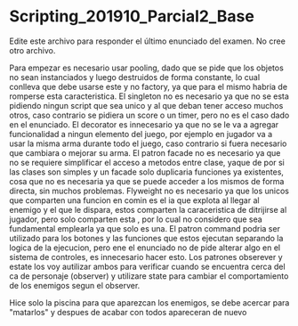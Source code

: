 # Scripting_201910_Parcial2_Base

Edite este archivo para responder el último enunciado del examen. No cree otro archivo.

Para empezar es necesario usar pooling, dado que se pide que los objetos no sean instanciados y luego destruidos de forma constante, lo cual conlleva que debe usarse este y no factory, ya que para el mismo habria de romperse esta caracteristica.
El singleton no es necesario ya que no se esta pidiendo ningun script que sea unico y al que deban tener acceso muchos otros, caso contrario se pidiera un score o un timer, pero no es el caso dado en el enunciado.
El decorator es innecesario ya que no se le va a agregar funcionalidad a ningun elemento del juego, por ejemplo en jugador va a usar la misma arma durante todo el juego, caso contrario si fuera necesario que cambiara o mejorar su arma.
El patron facade no es necesario ya que no se requiere simplificar el acceso a metodos entre clase, yaque de por si las clases son simples y un facade solo duplicaria funciones ya existentes, cosa que no es necesaria ya que se puede acceder a los mismos de forma directa, sin muchos problemas.
Flyweight no es necesario ya que los unicos que comparten una funcion en comin es el ia que explota al llegar al enemigo y el que le dispara, estos comparten la caraceristica de ditrijirse al jugador, pero solo comparten esta , por lo cual no considero que sea fundamental emplearla ya que solo es una.
El patron command podria ser utilizado para los botones y las funciones que estos ejecutan separando la logica de la ejecucion, pero ene el enunciado no de pide alterar algo en el sistema de controles, es innecesario hacer esto.
Los patrones obserever y estate los voy autilizar ambos para verificar cuando se encuentra cerca del ca de personaje (observer) y utilizare state para cambiar el comportamiento de los enemigos segun el observer.

Hice solo la piscina para que aparezcan los enemigos, se debe acercar para "matarlos" y despues de acabar con todos apareceran de nuevo
